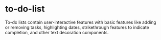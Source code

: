 # to-do-list
 To-do lists contain user-interactive features with basic features like adding or removing tasks, highlighting dates, strikethrough features to indicate completion, and other text decoration components.
